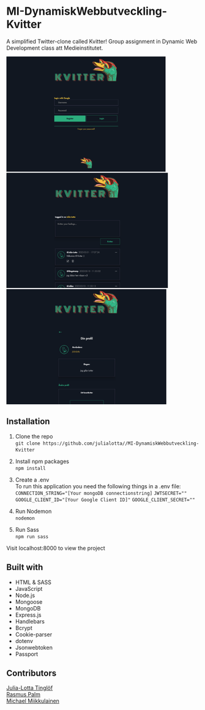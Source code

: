 # MI-DynamiskWebbutveckling-Kvitter
A simplified Twitter-clone called Kvitter! Group assignment in Dynamic Web Development class att Medieinstitutet.

<img src="./screenshot1.png" alt="screenshot" style="height:300px;"/> <img src="./screenshot2.png" alt="screenshot" style="height:300px;"/> <img src="./screenshot3.png" alt="screenshot" style="height:300px;"/>

## Installation
1. Clone the repo\
`git clone https://github.com/julialotta//MI-DynamiskWebbutveckling-Kvitter`

2. Install npm packages\
`npm install`

3. Create a .env\
To run this application you need the following things in a .env file:\
`CONNECTION_STRING="[Your mongoDB connectionstring]`
`JWTSECRET=""`
`GOOGLE_CLIENT_ID="[Your Google Client ID]"`
`GOOGLE_CLIENT_SECRET=""`

4. Run Nodemon\
`nodemon`

4. Run Sass\
`npm run sass`

Visit localhost:8000 to view the project

## Built with
- HTML & SASS
- JavaScript
- Node.js
- Mongoose
- MongoDB
- Express.js
- Handlebars
- Bcrypt
- Cookie-parser
- dotenv
- Jsonwebtoken
- Passport


## Contributors
[Julia-Lotta Tinglöf](https://github.com/julialotta) </br>
[Rasmus Palm](https://github.com/Rasweb) </br>
[Michael Miikkulainen](https://github.com/michael-cwm)
